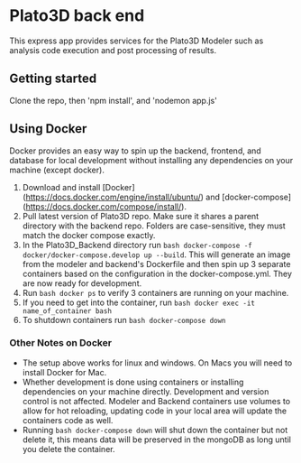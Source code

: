 # Plato3D back end

This express app provides services for the Plato3D Modeler such as analysis code execution and post processing of results.

## Getting started

Clone the repo, then 'npm install', and 'nodemon app.js'

## Using Docker

Docker provides an easy way to spin up the backend, frontend, and database for local development
without installing any dependencies on your machine (except docker).

1. Download and install [Docker] (https://docs.docker.com/engine/install/ubuntu/) and [docker-compose] (https://docs.docker.com/compose/install/).
2. Pull latest version of Plato3D repo. Make sure it shares a parent directory with the backend repo. Folders are case-sensitive, they must match the docker compose exactly.
3. In the Plato3D_Backend directory run ```bash docker-compose -f docker/docker-compose.develop up --build```. This will generate an
image from the modeler and backend's Dockerfile and then spin up 3 separate containers based on 
the configuration in the docker-compose.yml. They are now ready for development.
4. Run ```bash docker ps``` to verify 3 containers are running on your machine.
5. If you need to get into the container, run ```bash docker exec -it name_of_container bash```
6. To shutdown containers run ```bash docker-compose down```

### Other Notes on Docker
* The setup above works for linux and windows. On Macs you will need to install Docker for Mac.
* Whether development is done using containers or installing dependencies on your machine directly.
Development and version control is not affected. Modeler and Backend containers use volumes to allow
for hot reloading, updating code in your local area will update the containers code as well.
* Running ```bash docker-compose down``` will shut down the container but not delete it, this means data will be preserved in the mongoDB as long until you delete the container.

